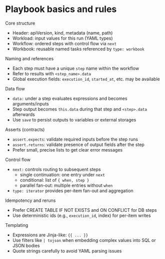 # Playbook basics and rules

Core structure
- Header: apiVersion, kind, metadata (name, path)
- Workload: input values for this run (YAML types)
- Workflow: ordered steps with control flow via `next`
- Workbook: reusable named tasks referenced by `type: workbook`

Naming and references
- Each step must have a unique `step` name within the workflow
- Refer to results with `<step_name>.data`
- Global execution fields: `execution_id`, `started_at`, etc. may be available

Data flow
- `data:` under a step evaluates expressions and becomes arguments/inputs
- Step output becomes `this.data` during that step and `<step>.data` afterwards
- Use `save` to persist outputs to variables or external storages

Asserts (contracts)
- `assert.expects`: validate required inputs before the step runs
- `assert.returns`: validate presence of output fields after the step
- Prefer small, precise lists to get clear error messages

Control flow
- `next:` controls routing to subsequent steps
  - single continuation: one entry under `next`
  - conditional: list of `{ when, step }`
  - parallel fan-out: multiple entries without `when`
- `type: iterator` provides per-item fan-out and aggregation

Idempotency and reruns
- Prefer CREATE TABLE IF NOT EXISTS and ON CONFLICT for DB steps
- Use deterministic ids (e.g., `execution_id`, index) for per-item writes

Templating
- Expressions are Jinja-like: `{{ ... }}`
- Use filters like `| tojson` when embedding complex values into SQL or JSON bodies
- Quote strings carefully to avoid YAML parsing issues
